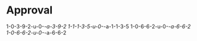 # Approval
1-0-3-9-2-u-0-_-a-3-9-2
1-1-1-3-5-u-0-_-a-1-1-3-5
1-0-6-6-2-u-0-_-a-6-6-2
1-0-6-6-2-u-0-_-a-6-6-2
